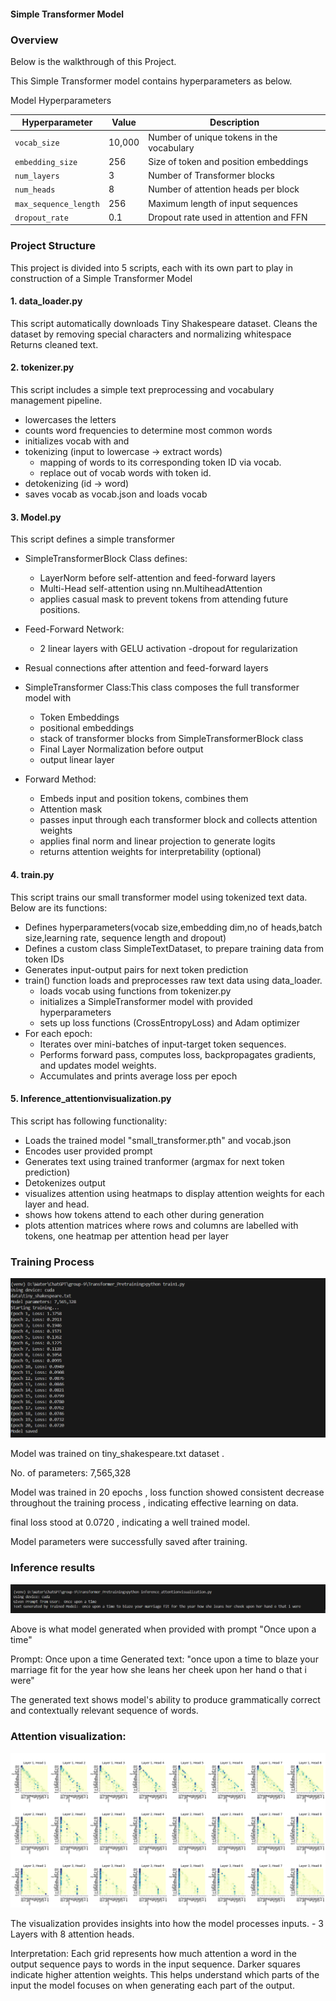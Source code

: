 #### Simple Transformer Model

### Overview 
Below is the walkthrough of this Project.

This Simple Transformer model contains hyperparameters as below.

Model Hyperparameters

| Hyperparameter        | Value   | Description                                 |
|-----------------------|---------|---------------------------------------------|
| `vocab_size`          | 10,000 | Number of unique tokens in the vocabulary   |
| `embedding_size`      | 256     | Size of token and position embeddings       |
| `num_layers`          | 3       | Number of Transformer blocks                |
| `num_heads`           | 8       | Number of attention heads per block         |
| `max_sequence_length` | 256     | Maximum length of input sequences           |
| `dropout_rate`        | 0.1     | Dropout rate used in attention and FFN      |


### Project Structure
This project is divided into 5 scripts, each with its own part to play in construction of a Simple Transformer Model

#### 1. data_loader.py

This script automatically downloads Tiny Shakespeare dataset.
Cleans the dataset by removing special characters and normalizing whitespace
Returns cleaned text.


#### 2. tokenizer.py

This script includes a simple text preprocessing and vocabulary management pipeline.
- lowercases the letters
- counts word frequencies to determine most common words
- initializes vocab with <PAD> and <UNK>
- tokenizing (input to lowercase -> extract words)
    - mapping of words to its corresponding token ID via vocab.
    - replace out of vocab words with <UNK> token id.
- detokenizing (id -> word)
- saves vocab as vocab.json and loads vocab

#### 3. Model.py

This script defines a simple transformer
- SimpleTransformerBlock Class defines:
    - LayerNorm before self-attention and feed-forward layers
    - Multi-Head self-attention using nn.MultiheadAttention
    - applies casual mask to prevent tokens from attending future positions.
- Feed-Forward Network:
    - 2 linear layers with GELU activation
    -dropout for regularization
- Resual connections after attention and feed-forward layers

- SimpleTransformer Class:This class composes the full transformer model with

    - Token Embeddings
    - positional embeddings 
    - stack of transformer blocks from SimpleTransformerBlock class
    - Final Layer Normalization before output
    - output linear layer

- Forward Method:
    - Embeds input and position tokens, combines them
    - Attention mask
    - passes input through each transformer block and collects attention weights
    - applies final norm and linear projection to generate logits
    - returns attention weights for interpretability (optional)


#### 4. train.py

This script trains our small transformer model using tokenized text data. Below are its functions:

- Defines hyperparameters(vocab size,embedding dim,no of heads,batch size,learning rate, sequence length and dropout)
- Defines a custom class SimpleTextDataset, to prepare training data from token IDs
- Generates input-output pairs for next token prediction
- train() function loads and preprocesses raw text data using data_loader.
    - loads vocab using functions from tokenizer.py
    - initializes a SimpleTransformer model with provided hyperparameters
    - sets up loss functions (CrossEntropyLoss) and Adam optimizer
- For each epoch:
    - Iterates over mini-batches of input-target token sequences.
    - Performs forward pass, computes loss, backpropagates gradients, and updates model weights.
    - Accumulates and prints average loss per epoch


#### 5. Inference_attentionvisualization.py

This script has following functionality:

- Loads the trained model "small_transformer.pth" and vocab.json
- Encodes user provided prompt
- Generates text using trained tranformer (argmax for next token prediction)
- Detokenizes output
- visualizes attention using heatmaps to display attention weights for each layer and head.
- shows how tokens attend to each other during generation
- plots attention matrices where rows and columns are labelled with tokens, one heatmap per attention head per layer

### Training Process

![Alt text](./Results/Training.png)

Model was trained on tiny_shakespeare.txt dataset .

No. of parameters: 7,565,328

Model was trained in 20 epochs , loss function showed consistent decrease throughout the training process , indicating effective learning on data.

final loss stood at 0.0720 , indicating a well trained model. 

Model parameters were successfully saved after training.

### Inference results 
![Alt text](./Results/TextGeneration.png)

Above is what model generated when provided with prompt "Once upon a time" 

Prompt: Once upon a time
Generated text: "once upon a time to blaze your marriage fit for the year how she leans her cheek upon her hand o that i were"

The generated text shows model's ability to produce grammatically correct and contextually relevant sequence of words.

### Attention visualization:
![Alt text](./Results/Attention_Visualization.png)


The visualization provides insights into how the model processes inputs.
    - 3 Layers with 8 attention heads.

Interpretation: Each grid represents how much attention a word in the output sequence pays to words in the input sequence. Darker squares indicate higher attention weights. This helps understand which parts of the input the model focuses on when generating each part of the output.
